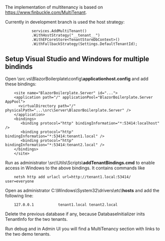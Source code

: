 The implementation of multitenancy is based on https://www.finbuckle.com/MultiTenant.

Currently in development branch is used the host strategy:

                services.AddMultiTenant()
                .WithHostStrategy("__tenant__")
                .WithEFCoreStore<TenantStoreDbContext>()
                .WithFallbackStrategy(Settings.DefaultTenantId);

## Setup Visual Studio and Windows for multiple bindinds

Open \src\.vs\BlazorBoilerplate\config\\**applicationhost.config** and add these bindings:

        <site name="BlazorBoilerplate.Server" id="...">
        <application path="/" applicationPool="BlazorBoilerplate.Server AppPool">
          <virtualDirectory path="/" physicalPath="...\src\Server\BlazorBoilerplate.Server" />
        </application>
        <bindings>
           <binding protocol="http" bindingInformation="*:53414:localhost" />
           <binding protocol="http" bindingInformation="*:53414:tenant1.local" />
	       <binding protocol="http" bindingInformation="*:53414:tenant2.local" />
        </bindings>
        </site>

Run as administrator \src\Utils\Scripts\\**addTenantBindings.cmd** to enable access in Windows to the above bindings. It contains commands like

        netsh http add urlacl url=http://tenant1.local:53414/ user=everyone

Open as administrator C:\Windows\System32\drivers\etc\\**hosts** and add the following line:

        127.0.0.1           tenant1.local tenant2.local

Delete the previous database if any, because DatabaseInitializer inits TenantInfo for the two tenants.

Run debug and in Admin UI you will find a MultiTenancy section with links to the two demo tenants.